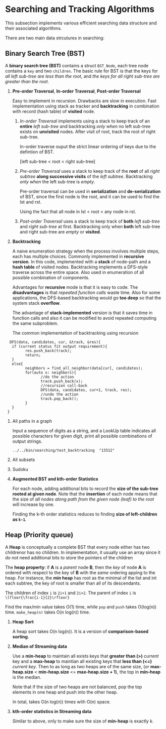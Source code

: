 # Searching and Tracking Algorithms

This subsection implements various efficient searching data structure and their associated algorithms.

There are two main data strcutures in searching: 

## Binary Search Tree (BST)

A __binary search tree (BST)__ contains a struct `BST_Node`, each tree node contains a `key` and two `children`. The basic rule for BST is that the keys for _all left sub-tree are less than the root_, and _the keys for all right sub-tree are greater than the root_. 

1. __Pre-order Traversal__, __In-order Traversal__, __Post-order Traversal__

   Easy to implement in recursion. Drawbacks are slow in execution. Fast implementation using stack as tracker and __backtracking__ in combination with record (hash table) of __visited__ node. 
   
   1. _In-order Traversal_ implements using a stack to keep track of an __entire__ _left sub-tree_ and backtracking _only when_ no left sub-tree exists on __unvisited__ nodes. After visit of root, track the root of right sub-tree. 

       In-order traverse ouput the strict linear ordering of keys due to the defintion of BST.  
 
       [left sub-tree < root < right sub-tree]

   2. _Pre-order Traversal_ uses a stack to keep track of the __root__ of all _right subtree_ __along successive visits__ of the _left subtree_. Backtracking _only when_ the left sub-tree is _empty_.  
      
      Pre-order traversal can be used in __serialization__ and __de-serialization__ of BST, since the first node is the root, and it can be used to find the lst and rst. 
    
      Using the fact that all node in lst < root < any node in rst.

   3. _Post-order Traversal_ uses a stack to keep track of __both__ _left sub-tree_ and _right sub-tree_ at first. Backtracking only when __both__ left sub-tree and right sub-tree are _empty_ or __visited__.  


2. __Backtracking__

   A naive enumeration strategy when the process involves multiple steps, each has multiple choices. Commonly implemented in __recursive version__. In this code, implemented with a __stack__ of node-path and a __hash table__ of visited nodes. Backtracking implements a DFS-style traverse across the entire space. Also used in enumeration of all possible combination of components.  
   
   Advantages for __recursive__ mode is that it is easy to code. The __disadvantages__ is that _repeated function calls_ waste time. Also for some applications, the DFS-based backtracking would go __too deep__ so that the system stack __overflow__. 

   The advantage of __stack-implemented__ version is that it saves time in function calls and also it can be modified to avoid repeated computing the same subproblem. 
 
    The common implementation of backtracking using recursion
    
  ~~~~
    DFS(data, candidates, cur, &track, &res){
     if (current status fit output requirement){
           res.push_back(track);
           return;
     }
     else{
           neighbors = find_all_neighbor(data[cur], candidates);
           for(auto x: neighbors){
                  //do the action
                  track.push_back(x);
                  //recursion call-back
                  DFS(data, candidates, cur+1, track, res);
                  //undo the action
                  track.pop_back();
           }
     }
   }
  ~~~~

   1. All paths in a graph 

      Input a sequence of digits as a string, and a LookUp table indicates all possible characters for given digit, print all possible combinations of output strings. 

      `../../bin/searching/test_backtracking  "13512" `

   2. All subsets 
  
 
   3. Sudoku


3. __Augmented BST and kth-order Statistics__

   For each node, adding additional bits to record the __size of the sub-tree rooted at given node__. Note that the __insertion__ of each node means that the size of _all nodes along path from the given node (leaf) to the root_ will increase by one. 

   Finding the k-th order statistics reduces to finding __size of left-children as `k-1`__.

## Heap (Priority queue)

A __Heap__ is conceptually a complete BST that every node either has two childrenor has no children. In implementation, it usually use an array since it do not need additional bits to store the pointers of the children  

The __heap property__: if __A__ is a _parent_ node __B__, then the _key_ of node __A__ is ordered with respect to the key of __B__ with the _same_ ordering apping to the heap. For instance, the __min heap__ has root as the minimal of the list and int each subtree, the key of root is smaller than all of its descendants.  

The children of index `i` is `2i+1` and `2i+2`. The parent of index `i` is `
\lfloor{\frac{i-1}{2}\rfloor}`

Find the max/min value takes O(1) time, while `pop` and `push` takes O(log(n)) time. `make_heap(n)` takes O(n log(n)) time. 

1. __Heap Sort__

   A heap sort takes O(n log(n)). It is a version of __comparison-based sorting__. 


2. __Median of Streaming data__

   Use a __min-heap__ to maintain all exists keys that __greater than (>)__ _current_ key and a __max-heap__ to maintian all existing keys that __less than (<=)__ _current key_. Then to as long as two heaps are of the same size, (or __max-heap.size__ < __min-heap.size__ <= __max-heap.size + 1__), the top in __min-heap__ is the median.

   Note that if the size of two heaps are not balanced, pop the top elements in one heap and push into the other heap. 

   In total, takes O(n log(n)) times with O(n) space. 

3. __kth-order statistics in Streaming data__

   Similar to above, only to make sure the size of __min-heap__ is exactly $k$.


